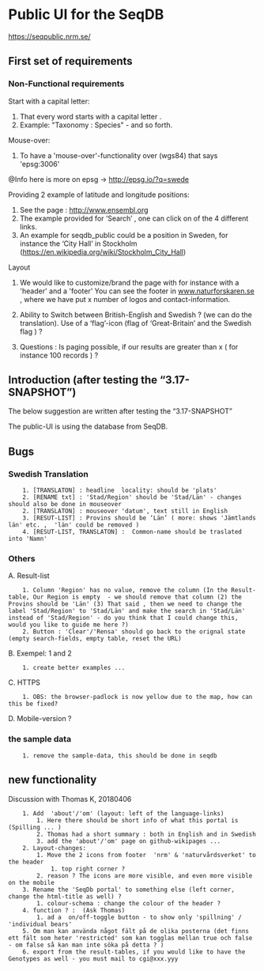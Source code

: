 # Public UI for the SeqDB
https://seqpublic.nrm.se/

## First set of requirements

### Non-Functional requirements

Start with a capital letter: 

1. That every word starts with a capital letter .
2. Example:  "Taxonomy : Species" - and so forth.

Mouse-over:
1. To have a 'mouse-over'-functionality over (wgs84) that says 'epsg:3006'

@Info
here is more on epsg -> http://epsg.io/?q=swede

Providing 2 example of latitude and longitude positions:
1. See the page : http://www.ensembl.org
2. The example provided for ‘Search’ , one can click on of the 4 different links.
3. An example for seqdb_public could be a position in Sweden, for instance the ‘City Hall’ in Stockholm (https://en.wikipedia.org/wiki/Stockholm_City_Hall)

Layout
1. We would like to customize/brand the page with for instance with a 'header' and a 'footer' You can see the footer in www.naturforskaren.se , where we have put x number of logos and contact-information.

2. Ability to Switch between British-English and Swedish ? (we can do the translation). Use of a ‘flag’-icon (flag of ‘Great-Britain’ and the Swedish flag ) ?

4. Questions : Is paging possible, if our results are greater than x ( for instance 100 records ) ?

## Introduction (after testing the “3.17-SNAPSHOT”) 
The below suggestion are written after testing the “3.17-SNAPSHOT”<p>
The public-UI is using the database from SeqDB.

## Bugs

### Swedish Translation

        1. [TRANSLATON] : headline  locality: should be 'plats' 
        2. [RENAME txt] : 'Stad/Region' should be 'Stad/Län' - changes should also be done in mouseover
        2. [TRANSLATON] : mouseover 'datum', text still in English  
        3. [RESUT-LIST] : Provins should be ‘Län’ ( more: shows 'Jämtlands län' etc. ,  'län' could be removed )
        4. [RESUT-LIST, TRANSLATON] :  Common-name should be traslated into 'Namn'

### Others

A. Result-list

        1. Column 'Region' has no value, remove the column (In the Result-table, Our Region is empty  - we should remove that column (2) the Provins should be 'Län' (3) That said , then we need to change the label 'Stad/Region' to 'Stad/Län' and make the search in 'Stad/Län' instead of 'Stad/Region' - do you think that I could change this, would you like to guide me here ?)
        2. Button : 'Clear'/'Rensa' should go back to the orignal state (empty search-fields, empty table, reset the URL)

B. Exempel: 1 and 2

        1. create better examples ...

C. HTTPS

        1. OBS: the browser-padlock is now yellow due to the map, how can this be fixed?


D. Mobile-version ?

### the sample data

        1. remove the sample-data, this should be done in seqdb


## new functionality

Discussion with Thomas K, 20180406

        1. Add  'about'/'om' (layout: left of the language-links)
            1. Here there should be short info of what this portal is (Spilling ... )
            2. Thomas had a short summary : both in English and in Swedish
            3. add the 'about'/'om' page on github-wikipages ...
        2. Layout-changes:
            1. Move the 2 icons from footer  'nrm' & 'naturvårdsverket' to the header
                1. top right corner ?
            2. reason ? The icons are more visible, and even more visible on the mobile
        3. Rename the 'SeqDb portal' to something else (left corner, change the html-title as well) ? 
            1. colour-schema : change the colour of the header ?
        4. function ? :  (Ask Thomas)
            1. ad a  on/off-toggle button - to show only 'spillning' / 'individual bears'
        5. Om man kan använda något fält på de olika posterna (det finns ett fält som heter 'restricted' som kan togglas mellan true och false - om false så kan man inte söka på detta ? )
        6. export from the result-tables, if you would like to have the Genotypes as well - you must mail to cgi@xxx.yyy 

